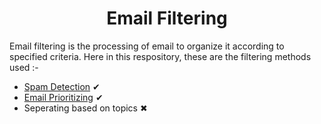 <h1 align='center'>Email Filtering</h1>

Email filtering is the processing of email to organize it according to specified criteria. Here in this respository, these are the filtering methods used :-

<ul>
  <li><a href="https://github.com/ratansingh98/Email-Filtering/tree/master/Spam%20Detection">Spam Detection</a> &#10004;	</li>
  <li><a href="https://github.com/ratansingh98/Email-Filtering/tree/master/Email%20Prioritizing">Email Prioritizing</a> &#10004;	</li>
  <li><a>Seperating based on topics</a> &#10006;</li>
</ul>  


